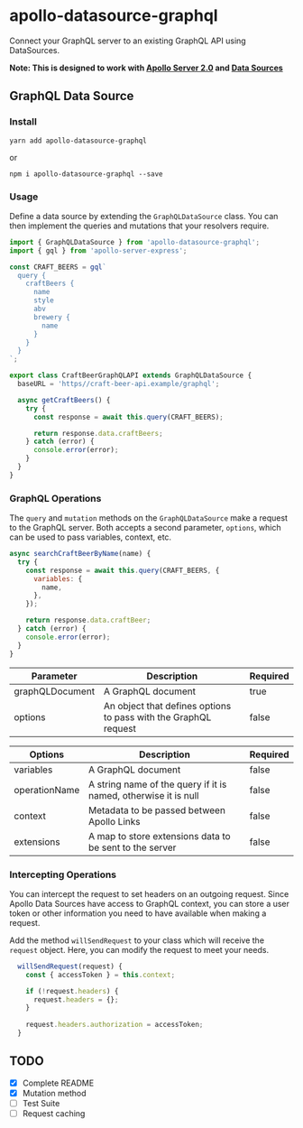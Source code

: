 # apollo-datasource-graphql

Connect your GraphQL server to an existing GraphQL API using DataSources.

**Note: This is designed to work with  [Apollo Server 2.0](https://www.apollographql.com/docs/apollo-server/whats-new.html) and [Data Sources](https://www.apollographql.com/docs/apollo-server/features/data-sources.html)**

## GraphQL Data Source

### Install

```
yarn add apollo-datasource-graphql
```

or

```
npm i apollo-datasource-graphql --save
```

### Usage

Define a data source by extending the `GraphQLDataSource` class. You can then implement the queries and mutations that your resolvers require.


```javascript
import { GraphQLDataSource } from 'apollo-datasource-graphql';
import { gql } from 'apollo-server-express';

const CRAFT_BEERS = gql`
  query {
    craftBeers {
      name
      style
      abv
      brewery {
        name
      }
    }
  }
`;

export class CraftBeerGraphQLAPI extends GraphQLDataSource {
  baseURL = 'https//craft-beer-api.example/graphql';

  async getCraftBeers() {
    try {
      const response = await this.query(CRAFT_BEERS);

      return response.data.craftBeers;
    } catch (error) {
      console.error(error);
    }
  }
}
```

### GraphQL Operations

The `query` and `mutation` methods on the `GraphQLDataSource` make a request to the GraphQL server. Both accepts a second parameter, `options`, which can be used to pass variables, context, etc.

```javascript
async searchCraftBeerByName(name) {
  try {
    const response = await this.query(CRAFT_BEERS, {
      variables: {
        name,
      },
    });

    return response.data.craftBeer;
  } catch (error) {
    console.error(error);
  }
}
```

|Parameter   |Description   |Required|
|---|---|---|
|graphQLDocument|A GraphQL document|true|
|options|An object that defines options to pass with the GraphQL request|false|


|Options   |Description   |Required|
|---|---|---|
|variables|A GraphQL document|false|
|operationName|A string name of the query if it is named, otherwise it is null|false|
|context|Metadata to be passed between Apollo Links|false|
|extensions|A map to store extensions data to be sent to the server|false|

### Intercepting Operations

You can intercept the request to set headers on an outgoing request. Since Apollo Data Sources have access to GraphQL context, you can store a user token or other information you need to have available when making a request.

Add the method `willSendRequest` to your class which will receive the `request` object. Here, you can modify the request to meet your needs.

```javascript
  willSendRequest(request) {
    const { accessToken } = this.context;

    if (!request.headers) {
      request.headers = {};
    }
    
    request.headers.authorization = accessToken;
  }
```

## TODO

- [x] Complete README
- [x] Mutation method
- [ ] Test Suite
- [ ] Request caching
